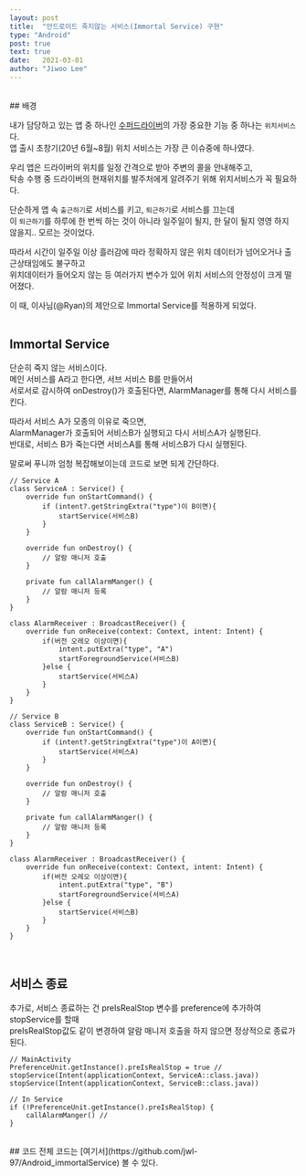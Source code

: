 ```yaml
---
layout: post
title:  "안드로이드 죽지않는 서비스(Immortal Service) 구현"
type: "Android"
post: true
text: true
date:   2021-03-01
author: "Jiwoo Lee"
---
```


<br>
## 배경

내가 담당하고 있는 앱 중 하나인 [수퍼드라이버](https://play.google.com/store/apps/details?id=kr.co.avara.rendrivers)의 가장 중요한 기능 중 하나는 `위치서비스`다.<br>
앱 출시 초창기(20년 6월~8월) 위치 서비스는 가장 큰 이슈중에 하나였다. <br>

우리 앱은 드라이버의 위치를 일정 간격으로 받아 주변의 콜을 안내해주고,<br>
탁송 수행 중 드라이버의 현재위치를 발주처에게 알려주기 위해 위치서비스가 꼭 필요하다.<br> 

단순하게 앱 속  `출근하기`로 서비스를 키고, `퇴근하기`로 서비스를 끄는데 <br>
이 `퇴근하기`를 하루에 한 번씩 하는 것이 아니라 일주일이 될지, 한 달이 될지 영영 하지 않을지.. 모르는 것이었다.<br>

따라서 시간이 일주일 이상 흘러감에 따라 정확하지 않은 위치 데이터가 넘어오거나 출근상태임에도 불구하고<br> 
위치데이터가 들어오지 않는 등 여러가지 변수가 있어 위치 서비스의 안정성이 크게 떨어졌다.<br>

이 때, 이사님(@Ryan)의 제안으로 Immortal Service를 적용하게 되었다.<br><br>

## Immortal Service
단순히 죽지 않는 서비스이다. <br>
메인 서비스를 A라고 한다면, 서브 서비스 B를 만들어서<br>
서로서로 감시하여 onDestroy()가 호출된다면, AlarmManager를 통해 다시 서비스를 킨다.<br>

따라서 서비스 A가 모종의 이유로 죽으면,<br>
AlarmManager가 호출되어 서비스B가 실행되고 다시 서비스A가 실행된다.<br>
반대로, 서비스 B가 죽는다면 서비스A를 통해 서비스B가 다시 실행된다.

말로써 푸니까 엄청 복잡해보이는데 코드로 보면 되게 간단하다.<br>

```
// Service A
class ServiceA : Service() {
    override fun onStartCommand() {      
        if (intent?.getStringExtra("type")이 B이면){
            startService(서비스B)
        }
    }

    override fun onDestroy() {
        // 알람 매니저 호출
    }

    private fun callAlarmManger() {
        // 알람 매니저 등록
    }
}

class AlarmReceiver : BroadcastReceiver() {
    override fun onReceive(context: Context, intent: Intent) {
        if(버전 오레오 이상이면){
            intent.putExtra("type", "A")
            startForegroundService(서비스B)
        }else {
            startService(서비스A)
        }
    }
}
```

```
// Service B
class ServiceB : Service() {
    override fun onStartCommand() {      
        if (intent?.getStringExtra("type")이 A이면){
            startService(서비스A)
        }
    }

    override fun onDestroy() {
        // 알람 매니저 호출
    }

    private fun callAlarmManger() {
        // 알람 매니저 등록
    }
}

class AlarmReceiver : BroadcastReceiver() {
    override fun onReceive(context: Context, intent: Intent) {
        if(버전 오레오 이상이면){
            intent.putExtra("type", "B")
            startForegroundService(서비스A)
        }else {
            startService(서비스B)
        }
    }
}
```
<br>

## 서비스 종료
추가로, 서비스 종료하는 건 preIsRealStop 변수를 preference에 추가하여 stopService를 할때 <br>
preIsRealStop값도 같이 변경하여 알람 매니저 호출을 하지 않으면 정상적으로 종료가 된다.
<br>
```
// MainActivity
PreferenceUnit.getInstance().preIsRealStop = true //
stopService(Intent(applicationContext, ServiceA::class.java))
stopService(Intent(applicationContext, ServiceB::class.java))
```

```
// In Service
if (!PreferenceUnit.getInstance().preIsRealStop) {
    callAlarmManger() //
}
```
<br>
## 코드
전체 코드는 [여기서](https://github.com/jwl-97/Android_immortalService) 볼 수 있다.
<br><br><br>
